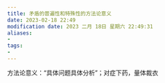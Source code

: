 ```yaml
---
title: 矛盾的普遍性和特殊性的方法论意义
date: 2023-02-18 22:49
modification date: 2023 二月 18日 星期六 22:49:31
aliases: 
- 
tags: 
- 
---
```


方法论意义：“具体问题具体分析”；对症下药，量体裁衣